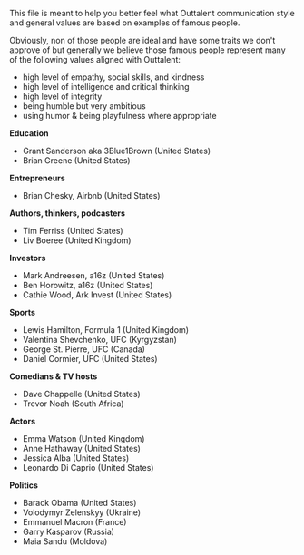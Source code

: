 This file is meant to help you better feel what Outtalent communication style and general values are based on examples of famous people.

Obviously, non of those people are ideal and have some traits we don't approve of but generally we believe those famous people represent many of the following values aligned with Outtalent:
- high level of empathy, social skills, and kindness
- high level of intelligence and critical thinking
- high level of integrity
- being humble but very ambitious
- using humor & being playfulness where appropriate

**Education**
- Grant Sanderson aka 3Blue1Brown (United States)
- Brian Greene (United States)

**Entrepreneurs**
- Brian Chesky, Airbnb (United States)

**Authors, thinkers, podcasters**
- Tim Ferriss (United States)
- Liv Boeree (United Kingdom)

**Investors**
- Mark Andreesen, a16z (United States)
- Ben Horowitz, a16z (United States)
- Cathie Wood, Ark Invest (United States)

**Sports**
- Lewis Hamilton, Formula 1 (United Kingdom)
- Valentina Shevchenko, UFC (Kyrgyzstan)
- George St. Pierre, UFC (Canada)
- Daniel Cormier, UFC (United States)

**Comedians & TV hosts**
- Dave Chappelle (United States)
- Trevor Noah (South Africa)

**Actors**
- Emma Watson (United Kingdom)
- Anne Hathaway (United States)
- Jessica Alba (United States)
- Leonardo Di Caprio (United States)

**Politics**
- Barack Obama (United States)
- Volodymyr Zelenskyy (Ukraine)
- Emmanuel Macron (France)
- Garry Kasparov (Russia)
- Maia Sandu (Moldova)
